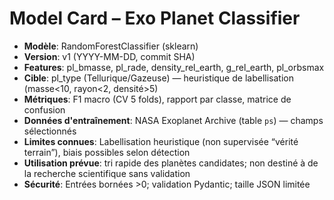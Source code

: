 # Model Card – Exo Planet Classifier

- **Modèle**: RandomForestClassifier (sklearn)
- **Version**: v1 (YYYY-MM-DD, commit SHA)
- **Features**: pl_bmasse, pl_rade, density_rel_earth, g_rel_earth, pl_orbsmax
- **Cible**: pl_type (Tellurique/Gazeuse) — heuristique de labellisation (masse<10, rayon<2, densité>5)
- **Métriques**: F1 macro (CV 5 folds), rapport par classe, matrice de confusion
- **Données d'entraînement**: NASA Exoplanet Archive (table `ps`) — champs sélectionnés
- **Limites connues**: Labellisation heuristique (non supervisée “vérité terrain”), biais possibles selon détection
- **Utilisation prévue**: tri rapide des planètes candidates; non destiné à de la recherche scientifique sans validation
- **Sécurité**: Entrées bornées >0; validation Pydantic; taille JSON limitée
